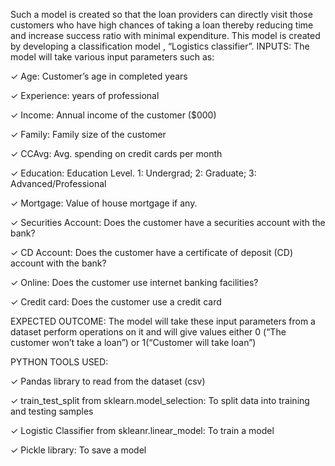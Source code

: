 Such a model is created so that the loan providers can directly visit those customers who have 
high chances of taking a loan thereby reducing time and increase success ratio with minimal 
expenditure. This model is created by developing a classification model , “Logistics 
classifier”.
INPUTS:
The model will take various input parameters such as:

✓ Age: Customer’s age in completed years

✓ Experience: years of professional

✓ Income: Annual income of the customer ($000)

✓ Family: Family size of the customer

✓ CCAvg: Avg. spending on credit cards per month 

✓ Education: Education Level. 1: Undergrad; 2: Graduate; 3: Advanced/Professional

✓ Mortgage: Value of house mortgage if any.

✓ Securities Account: Does the customer have a securities account with the bank?

✓ CD Account: Does the customer have a certificate of deposit (CD) account with the bank?

✓ Online: Does the customer use internet banking facilities?

✓ Credit card: Does the customer use a credit card

EXPECTED OUTCOME: The model will take these input parameters from a dataset perform 
operations on it and will give values either 0 (“The customer won’t take a loan”) or 1(“Customer 
will take loan”)

PYTHON TOOLS USED:

✓ Pandas library to read from the dataset (csv) 

✓ train_test_split from sklearn.model_selection: To split data into training and testing 
samples

✓ Logistic Classifier from skleanr.linear_model: To train a model

✓ Pickle library: To save a model
